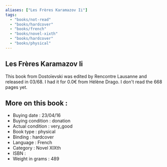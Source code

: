 ```yaml
---
aliases: ["Les Frères Karamazov Ii"] 
tags: 
  - "books/not-read" 
  - "books/hardcover" 
  - "books/french"
  - "books/novel-xixth"
  - "books/hardcover"
  - "books/physical"
---
```



## Les Frères Karamazov Ii
This book from Dostoïevski was edited by Rencontre Lausanne and released in 03/68. I had it for 0.0€ from Hélène Drago. I don't read the 668 pages yet.

## More on this book :
- Buying date : 23/04/16
- Buying condition : donation
- Actual condition : very_good
- Book type : physical
- Binding : hardcover
- Language : French
- Category : Novel XIXth
- ISBN : 
- Weight in grams : 489

